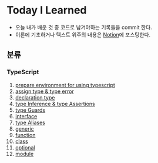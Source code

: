 # Today I Learned

- 오늘 내가 배운 것 중 코드로 남겨야하는 기록들을 commit 한다.
- 이론에 기초하거나 텍스트 위주의 내용은 [Notion](https://www.notion.so/fongfing/Vicky-s-FE-Engineering-Wiki-d7e660205c0047118a78d664b07418fd)에 포스팅한다.

## 분류

### TypeScript

1. [prepare environment for using typescript](https://github.com/wonieeVicky/TIL/blob/main/Typescript/1-prepare-environment-for-using-typescript.md)
2. [assign type & type error](https://github.com/wonieeVicky/TIL/blob/main/Typescript/2-assign-type-and-type-error.md)
3. [declaration type](https://github.com/wonieeVicky/TIL/blob/main/Typescript/3-declaration-type.md)
4. [type Inference & type Assertions](https://github.com/wonieeVicky/TIL/blob/main/Typescript/4-type-Inference-and-type-assertions.md)
5. [type Guards](https://github.com/wonieeVicky/TIL/blob/main/Typescript/5-type-guards.md)
6. [interface](https://github.com/wonieeVicky/TIL/blob/main/Typescript/6-interface.md)
7. [type Aliases](https://github.com/wonieeVicky/TIL/blob/main/Typescript/7-type-aliases.md)
8. [generic](https://github.com/wonieeVicky/TIL/blob/main/Typescript/8-generic.md)
9. [function](https://github.com/wonieeVicky/TIL/blob/main/Typescript/9-function.md)
10. [class](https://github.com/wonieeVicky/TIL/blob/main/Typescript/10-class.md)
11. [optional](https://github.com/wonieeVicky/TIL/blob/main/Typescript/11-optional.md)
12. [module](https://github.com/wonieeVicky/TIL/blob/main/Typescript/12-module.md)
